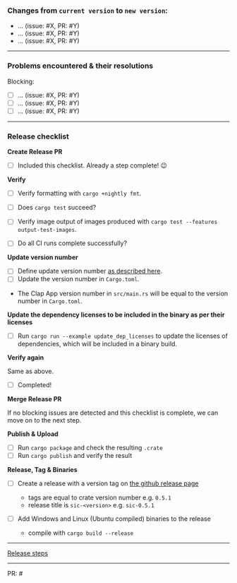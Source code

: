 <!-- Merge all PR's to the `master` branch, then: -->

<!-- ### Release
Optional:

A description about what is included in this update, a thank you or something
else which is noteworthy :).
-->

### Changes from `current version` to `new version`:
- ... (issue: #X, PR: #Y)
- ... (issue: #X, PR: #Y)
- ... (issue: #X, PR: #Y)

---

### Problems encountered & their resolutions

Blocking:
- [ ] ... (issue: #X, PR: #Y)
- [ ] ... (issue: #X, PR: #Y)
- [ ] ... (issue: #X, PR: #Y)

---

### Release checklist

**Create Release PR**

- [ ] Included this checklist. Already a step complete! :wink:

**Verify**

- [ ] Verify formatting with `cargo +nightly fmt`.
- [ ] Does `cargo test` succeed?
- [ ] Verify image output of images produced with `cargo test --features output-test-images`.
- [ ] Do all CI runs complete successfully?


**Update version number**

- [ ] Define update version number [as described here](https://doc.rust-lang.org/cargo/reference/publishing.html#publishing-a-new-version-of-an-existing-crate).
- [ ] Update the version number in `Cargo.toml`.
- The Clap App version number in `src/main.rs` will be equal to the version number in `Cargo.toml`.


**Update the dependency licenses to be included in the binary as per their licenses**

- [ ] Run `cargo run --example update_dep_licenses` to update the licenses of dependencies, which will be included in a binary build.

**Verify again**

Same as above.

- [ ] Completed!

**Merge Release PR**

If no blocking issues are detected and this checklist is complete,
we can move on to the next step.

**Publish & Upload**

- [ ] Run `cargo package` and check the resulting `.crate`
- [ ] Run `cargo publish` and verify the result

**Release, Tag & Binaries**

- [ ] Create a release with a version tag on [the github release page](https://github.com/foresterre/sic/releases)
    - tags are equal to crate version number e.g. `0.5.1`
    - release title is `sic-<version>` e.g. `sic-0.5.1`


- [ ] Add Windows and Linux (Ubuntu compiled) binaries to the release
    - compile with `cargo build --release`

---

[Release steps](https://github.com/foresterre/sic/blob/master/RELEASE_STEPS.md)

---

PR: #<PR NUMBER>
